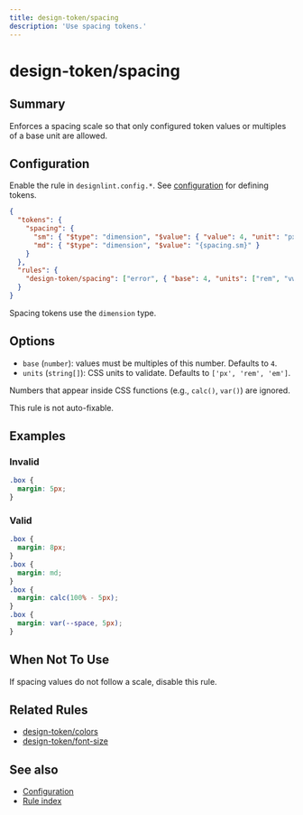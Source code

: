 ```yaml
---
title: design-token/spacing
description: 'Use spacing tokens.'
---
```


# design-token/spacing

## Summary

Enforces a spacing scale so that only configured token values or multiples of a base unit are allowed.

## Configuration

Enable the rule in `designlint.config.*`. See [configuration](../../configuration.md) for defining tokens.

```json
{
  "tokens": {
    "spacing": {
      "sm": { "$type": "dimension", "$value": { "value": 4, "unit": "px" } },
      "md": { "$type": "dimension", "$value": "{spacing.sm}" }
    }
  },
  "rules": {
    "design-token/spacing": ["error", { "base": 4, "units": ["rem", "vw"] }]
  }
}
```

Spacing tokens use the `dimension` type.

## Options

- `base` (`number`): values must be multiples of this number. Defaults to `4`.
- `units` (`string[]`): CSS units to validate. Defaults to `['px', 'rem', 'em']`.

Numbers that appear inside CSS functions (e.g., `calc()`, `var()`) are ignored.

This rule is not auto-fixable.

## Examples

### Invalid

```css
.box {
  margin: 5px;
}
```

### Valid

```css
.box {
  margin: 8px;
}
.box {
  margin: md;
}
.box {
  margin: calc(100% - 5px);
}
.box {
  margin: var(--space, 5px);
}
```

## When Not To Use

If spacing values do not follow a scale, disable this rule.

## Related Rules

- [design-token/colors](./colors.md)
- [design-token/font-size](./font-size.md)

## See also

- [Configuration](../../configuration.md)
- [Rule index](../index.md)
